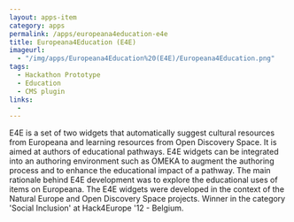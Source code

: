 ```yaml
---
layout: apps-item
category: apps
permalink: /apps/europeana4education-e4e
title: Europeana4Education (E4E)
imageurl:
  - "/img/apps/Europeana4Education%20(E4E)/Europeana4Education.png"
tags:
  - Hackathon Prototype
  - Education
  - CMS plugin
links:
  - 
---
```


E4E is a set of two widgets that automatically suggest cultural resources from Europeana and learning resources from Open Discovery Space. It is aimed at authors of educational pathways. E4E widgets can be integrated into an authoring environment such as OMEKA to augment the authoring process and to enhance the educational impact of a pathway. The main rationale behind E4E development was to explore the educational uses of items on Europeana. The E4E widgets were developed in the context of the Natural Europe and Open Discovery Space projects. Winner in the category 'Social Inclusion' at Hack4Europe '12 - Belgium.
